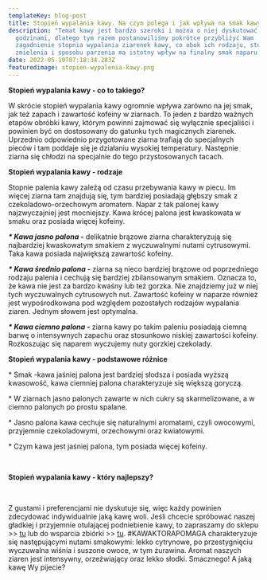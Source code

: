 ```yaml
---
templateKey: blog-post
title: Stopień wypalania kawy. Na czym polega i jak wpływa na smak kawy?
description: "Temat kawy jest bardzo szeroki i można o niej dyskutować
  godzinami, dlatego tym razem postanowiliśmy pokrótce przybliżyć Wam
  zagadnienie stopnia wypalania ziarenek kawy, co obok ich rodzaju, stopnia
  zmielenia i sposobu parzenia ma istotny wpływ na finalny smak naparu. "
date: 2022-05-10T07:18:34.283Z
featuredimage: stopien-wypalenia-kawy.png
---
```

<!--StartFragment-->

**Stopień wypalania kawy - co to takiego?**



W skrócie stopień wypalania kawy ogromnie wpływa zarówno na jej smak, jak też zapach i zawartość kofeiny w ziarnach. To jeden z bardzo ważnych etapów obróbki kawy, którym powinni zajmować się wyłącznie specjaliści i powinien być on dostosowany do gatunku tych magicznych ziarenek. Uprzednio odpowiednio przygotowane ziarna trafiają do specjalnych pieców i tam poddaje się je działaniu wysokiej temperatury. Następnie ziarna się chłodzi na specjalnie do tego przystosowanych tacach.



**Stopień wypalania kawy - rodzaje**



Stopnie palenia kawy zależą od czasu przebywania kawy w piecu. Im więcej ziarna tam znajdują się, tym bardziej posiadają głębszy smak z czekoladowo-orzechowym aromatem. Napar z tak palonej kawy najzwyczajniej jest mocniejszy. Kawa krócej palona jest kwaskowata w smaku oraz posiada więcej kofeiny.



***\* Kawa jasno palona -*** delikatnie brązowe ziarna charakteryzują się najbardziej kwaskowatym smakiem z wyczuwalnymi nutami cytrusowymi. Taka kawa posiada największą zawartość kofeiny.



***\* Kawa średnio palona -*** ziarna są nieco bardziej brązowe od poprzedniego rodzaju palenia i cechują się bardziej zbilansowanym smakiem. Oznacza to, że kawa nie jest za bardzo kwaśny lub też gorzka. Nie znajdziemy już w niej tych wyczuwalnych cytrusowych nut. Zawartość kofeiny w naparze również jest wypośrodkowana pod względem pozostałych rodzajów wypalania ziaren. Jednym słowem jest optymalna.



***\* Kawa ciemno palona -*** ziarna kawy po takim paleniu posiadają ciemną barwę o intensywnych zapachu oraz stosunkowo niskiej zawartości kofeiny. Rozkoszując się naparem wyczujemy nuty gorzkiej czekolady.



**Stopień wypalania kawy - podstawowe różnice**



\* Smak -kawa jaśniej palona jest bardziej słodsza i posiada wyższą kwasowość, kawa ciemniej palona charakteryzuje się większą goryczą.

\* W ziarnach jasno palonych zawarte w nich cukry są skarmelizowane, a w ciemno palonych po prostu spalane.

\* Jasno palona kawa cechuje się naturalnymi aromatami, czyli owocowymi, przyjemnie czekoladowymi, orzechowymi oraz kwiatowymi.

\* Czym kawa jest jaśniej palona, tym posiada więcej kofeiny.

 

**Stopień wypalania kawy - który najlepszy?**

 

Z gustami i preferencjami nie dyskutuje się, więc każdy powinien zdecydować indywidualnie jaką kawę woli. Jeśli chcecie spróbować naszej gładkiej i przyjemnie otulającej podniebienie kawy, to zapraszamy do sklepu >> [tu](https://numine.pl/shop/) lub do wsparcia zbiórki >> [tu](https://zrzutka.pl/vb6bau). #KAWAKTORAPOMAGA charakteryzuje się następującymi nutami smakowymi: lekko cytrynowe, po przestygnięciu wyczuwalna wiśnia i suszone owoce, w tym żurawina. Aromat naszych ziaren jest intensywny, orzeźwiający oraz lekko słodki. Smacznego! A jaką kawę Wy pijecie?

<!--EndFragment-->
